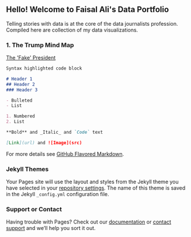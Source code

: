 ## Hello! Welcome to Faisal Ali's Data Portfolio

Telling stories with data is at the core of the data journalists profession. Compiled here are collection of my data visualizations.

### 1. The Trump Mind Map

[The 'Fake' President](https://github.com/FaisalAli91/FaisalAli91.github.io/blob/add_portfolio/The%20Fake%20President.png)

```markdown
Syntax highlighted code block

# Header 1
## Header 2
### Header 3

- Bulleted
- List

1. Numbered
2. List

**Bold** and _Italic_ and `Code` text

[Link](url) and ![Image](src)
```

For more details see [GitHub Flavored Markdown](https://guides.github.com/features/mastering-markdown/).

### Jekyll Themes

Your Pages site will use the layout and styles from the Jekyll theme you have selected in your [repository settings](https://github.com/FaisalAli91/FaisalAli91.github.io/settings/pages). The name of this theme is saved in the Jekyll `_config.yml` configuration file.

### Support or Contact

Having trouble with Pages? Check out our [documentation](https://docs.github.com/categories/github-pages-basics/) or [contact support](https://support.github.com/contact) and we’ll help you sort it out.

